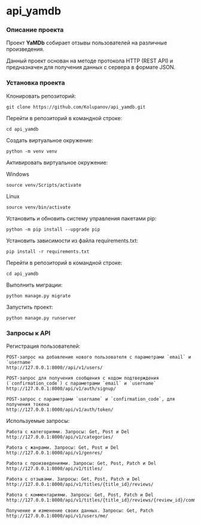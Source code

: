 # api_yamdb

### Описание проекта

Проект **YaMDb** собирает отзывы пользователей на различные произведения.

Данный проект основан на методе протокола HTTP (REST API) и предназначен для получения данных с сервера в формате JSON.

### Установка проекта

Клонировать репозиторий:

```
git clone https://github.com/Kolupanov/api_yamdb.git
```

Перейти в репозиторий в командной строке:

```
cd api_yamdb
```

Cоздать виртуальное окружение:

```
python -m venv venv
```

Активировать виртуальное окружение:

Windows
```
source venv/Scripts/activate 
```

Linux
```
source venv/bin/activate 
```

Установить и обновить систему управления пакетами pip:

```
python -m pip install --upgrade pip
```

Установить зависимости из файла requirements.txt:

```
pip install -r requirements.txt
```

Перейти в репозиторий в командной строке:

```
cd api_yamdb
```

Выполнить миграции:

```
python manage.py migrate
```

Запустить проект:

```
python manage.py runserver
```

### Запросы к API

Регистрация пользователей:

```
POST-запрос на добавление нового пользователя с параметрами `email` и `username`
http://127.0.0.1:8000//api/v1/users/
```

```
POST-запрос для получения сообщения с кодом подтверждения (`confirmation_code`) с параметрами `email` и `username`
http://127.0.0.1:8000/api/v1/auth/signup/
```

```
POST-запрос с параметрами `username` и `confirmation_code`, для получения токена
http://127.0.0.1:8000/api/v1/auth/token/
```

Используемые запросы:

```
Работа с категориями. Запросы: Get, Post и Del
http://127.0.0.1:8000/api/v1/categories/
```

```
Работа с жанрами. Запросы: Get, Post и Del
http://127.0.0.1:8000/api/v1/genres/
```

```
Работа с произведениями. Запросы: Get, Post, Patch и Del
http://127.0.0.1:8000/api/v1/titles/
```

```
Работа с отзывами. Запросы: Get, Post, Patch и Del
http://127.0.0.1:8000/api/v1/titles/{title_id}/reviews/
```

```
Работа с комментариями. Запросы: Get, Post, Patch и Del
http://127.0.0.1:8000/api/v1/titles/{title_id}/reviews/{review_id}/comments/
```

```
Получение и изменение своих данных. Запросы: Get, Patch
http://127.0.0.1:8000/api/v1/users/me/
```